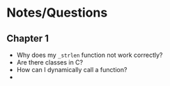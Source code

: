 # Notes/Questions

## Chapter 1

- Why does my `_strlen` function not work correctly?
- Are there classes in C?
- How can I dynamically call a function?
- 
